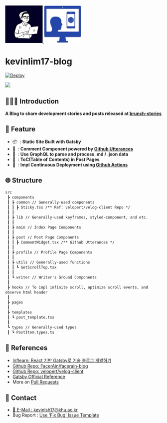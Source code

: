 <p align="left">
  <a href="https://cvbox.org/avatar-plus">
    <img alt="FavIcon" src="./static/notion-avatar.png" width="120" />
  </a>
  <img alt="logo" src="./static/favicon.png" width="120" />
</p>


<h1 align="left">
  kevinlim17-blog
</h1>

[![Deploy](https://github.com/kevinlim17/kevinlim17-dev-blog/actions/workflows/deploy.yml/badge.svg)](https://github.com/kevinlim17/kevinlim17-dev-blog/actions/workflows/deploy.yml)  

<a href="https://kevinlim17.com"><img src="https://img.shields.io/badge/Blog Link-020024?style=flat&logo=Gatsby&logoColor=white"/></a>


## 🧑🏻‍💻 Introduction
**A Blog to share development stories and posts released at [brunch-stories](https://brunch.co.kr/@kevinlim17)**


## 🧭 Feature

- 📦&nbsp; : **Static Site Built with Gatsby**
- 💬&nbsp; : **Comment Component powered by [Github Utterances](https://github.com/utterance/utterances)**
- 🧮&nbsp; : **Use GraphQL to parse and process .md / .json data**
- 🧩&nbsp; : **ToC(Table of Contents) in Post Pages**
- 🔁&nbsp; : **Impl Continuous Deployment using [Github Actions](https://docs.github.com/en/actions)**

## 🌐 Structure
```
src
 ┣ components
 ┃ ┣ common // Generally-used components
 ┃ ┃ ┣ Sticky.tsx /** Ref: velopert/velog-client Repo */
 ┃ ┃
 ┃ ┣ lib // Generally-used keyframes, styled-component, and etc.
 ┃ ┃
 ┃ ┣ main // Index Page Components
 ┃ ┃
 ┃ ┣ post // Post Page Components
 ┃ ┃ ┣ CommentWidget.tsx /** Github Utterances */
 ┃ ┃
 ┃ ┣ profile // Profile Page Components
 ┃ ┃
 ┃ ┣ utils // Generally-used functions
 ┃ ┃ ┗ GetScrollTop.tsx
 ┃ ┃
 ┃ ┗ writer // Writer's Ground Components
 ┃
 ┣ hooks // To impl infinite scroll, optimize scroll events, and observe html header
 ┃
 ┣ pages
 ┃
 ┣ templates 
 ┃ ┗ post_template.tsx
 ┃
 ┗ types // Generally-used types
 ┃ ┗ PostItem.types.ts
```

## 📑 References
- [Inflearn: React 기반 Gatsby로 기술 블로그 개발하기](https://www.inflearn.com/course/lecture?courseSlug=gatsby-%EA%B8%B0%EC%88%A0%EB%B8%94%EB%A1%9C%EA%B7%B8)
- [Github Repo: FacerAin/facerain-blog](https://github.com/FacerAin/facerain-blog)
- [Github Repo: velopert/velog-client](https://github.com/velopert/velog-client)
- [Gatsby Official Reference](https://www.gatsbyjs.com/)
- More on [Pull Requests](https://github.com/kevinlim17/kevinlim17-dev-blog/pulls)


## 📲 Contact
- [📧 E-Mail : kevinlsh17@khu.ac.kr](mailto:kevinlsh17@khu.ac.kr)
- Bug Report : [Use 'Fix Bug' Issue Template](https://github.com/kevinlim17/kevinlim17-dev-blog/issues/new/choose)
